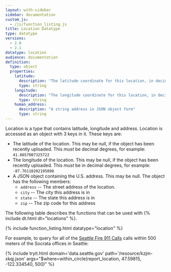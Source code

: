 ```yaml
---
layout: with-sidebar
sidebar: documentation
custom_js:
  - /js/function_listing.js
title: Location Datatype
type: datatype
versions:
  - 2.0
  - 2.1
datatype: location
audience: documentation
definition:
  type: object
  properties:
    latitude:
      description: "The latitude coordinate for this location, in decimal degrees"
      type: string
    longitude:
      description: "The longitude coordinate for this location, in decimal degrees"
      type: string
    human_address:
      description: "A string address in JSON object form"
      type: string
---
```


Location is a type that contains latitude, longitude and address. Location is accessed as an object with 3 keys in it. These keys are:

- The latitude of the location. This may be null, if the object has been recently uploaded. This _must_ be decimal degrees, for example: `41.8657007325722`
- The longitude of the location. This may be null, if the object has been recently uploaded. This _must_ be in decimal degrees, for example: `-87.76110202195098`
- A JSON object containing the U.S. address. This may be null. The object has the following members:
  - `address` -- The street address of the location.
  - `city` -- The city this address is in
  - `state` -- The state this address is in
  - `zip` -- The zip code for this address

The following table describes the functions that can be used with {% include dt.html dt="locations" %}.

{% include function_listing.html datatype="location" %}

For example, to query for all of the [Seattle Fire 911 Calls](https://data.seattle.gov/Public-Safety/Seattle-Real-Time-Fire-911-Calls/kzjm-xkqj) calls within 500 meters of the Socrata offices in Seattle:

{% include tryit.html domain='data.seattle.gov' path='/resource/kzjm-xkqj.json' args="$where=within_circle(report_location, 47.59815, -122.334540, 500)" %}
